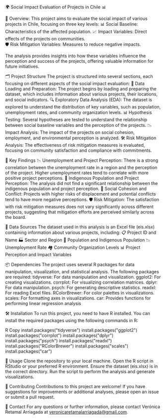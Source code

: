 🌍 Social Impact Evaluation of Projects in Chile 📊

  📌 Overview: This project aims to evaluate the social impact of various projects in Chile, focusing on three key levels:
  📊 Social Baseline: Characteristics of the affected population.
  📈 Impact Variables: Direct effects of the projects on communities.  
  🛡️ Risk Mitigation Variables: Measures to reduce negative impacts.

The analysis provides insights into how these variables influence the perception and success of the projects, offering valuable information for future initiatives.

🗂️ Project Structure
The project is structured into several sections, each focusing on different aspects of the social impact evaluation:
      📂 Data Loading and Preparation: The project begins by loading and preparing the dataset, which includes information about various projects, their locations, and social indicators.
      🔍 Exploratory Data Analysis (EDA): The dataset is explored to understand the distribution of key variables, such as population, unemployment rates, and community organization levels.
      📊 Hypothesis Testing: Several hypotheses are tested to understand the relationship between social baseline variables and the perception of the projects.
      📉 Impact Analysis: The impact of the projects on social cohesion, employment, and environmental perception is analyzed.
      🛠️ Risk Mitigation Analysis: The effectiveness of risk mitigation measures is evaluated, focusing on community satisfaction and compliance with commitments.

🔑 Key Findings
      📉 Unemployment and Project Perception: There is a strong correlation between the unemployment rate in a region and the perception of the project. Higher unemployment rates tend to correlate with more positive project perceptions.
      🌾 Indigenous Population and Project Perception: The analysis did not find a significant relationship between the indigenous population and project perception.
      🤝 Social Cohesion and Conflict: Projects with higher risks of displacement and potential conflicts tend to have more negative perceptions.
      🛡️ Risk Mitigation: The satisfaction with risk mitigation measures does not vary significantly across different projects, suggesting that mitigation efforts are perceived similarly across the board.

📂 Data Sources
      The dataset used in this analysis is an Excel file (eis.xlsx) containing information about various projects, including:
      📋 Project ID and Name
      🏭 Sector and Region
      👥 Population and Indigenous Population
      📉 Unemployment Rate
      🏘️ Community Organization Levels
      📊 Project Perception and Impact Variables

📦 Dependencies
      The project uses several R packages for data manipulation, visualization, and statistical analysis. The following packages are required:
      tidyverse: For data manipulation and visualization.
      ggplot2: For creating visualizations.
      corrplot: For visualizing correlation matrices.
      dplyr: For data manipulation.
      psych: For generating descriptive statistics.
      readxl: For reading Excel files.
      RColorBrewer: For color palettes in visualizations.
      scales: For formatting axes in visualizations.
      car: Provides functions for performing linear regression analysis

🛠️ Installation
      To run this project, you need to have R installed. You can install the required packages using the following commands in R:

R
      Copy
      install.packages("tidyverse")
      install.packages("ggplot2")
      install.packages("corrplot")
      install.packages("dplyr")
      install.packages("psych")
      install.packages("readxl")
      install.packages("RColorBrewer")
      install.packages("scales")
      install.packages("car")

🚀 Usage
      Clone the repository to your local machine.
      Open the R script in RStudio or your preferred R environment.
      Ensure the dataset (eis.xlsx) is in the correct directory.
      Run the script to perform the analysis and generate visualizations.

🤝 Contributing
      Contributions to this project are welcome! If you have suggestions for improvements or additional analyses, please open an issue or submit a pull request.

📧 Contact
      For any questions or further information, please contact Verónica Retamal Arriagada at veronicaretamalarriagada@gmail.com.


